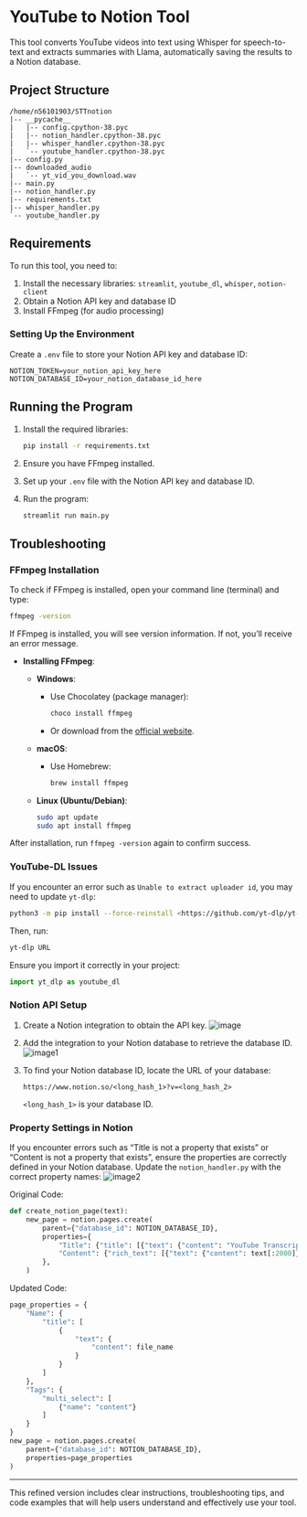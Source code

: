 # YouTube to Notion Tool

This tool converts YouTube videos into text using Whisper for speech-to-text and extracts summaries with Llama, automatically saving the results to a Notion database.
[](https://youtu.be/4gRKq7Wg6Mg)

## Project Structure

```
/home/n56101903/STTnotion
|-- __pycache__
|   |-- config.cpython-38.pyc
|   |-- notion_handler.cpython-38.pyc
|   |-- whisper_handler.cpython-38.pyc
|   `-- youtube_handler.cpython-38.pyc
|-- config.py
|-- downloaded_audio
|   `-- yt_vid_you_download.wav
|-- main.py
|-- notion_handler.py
|-- requirements.txt
|-- whisper_handler.py
`-- youtube_handler.py

```

## Requirements

To run this tool, you need to:

1. Install the necessary libraries: `streamlit`, `youtube_dl`, `whisper`, `notion-client`
2. Obtain a Notion API key and database ID
3. Install FFmpeg (for audio processing)

### Setting Up the Environment

Create a `.env` file to store your Notion API key and database ID:

```
NOTION_TOKEN=your_notion_api_key_here
NOTION_DATABASE_ID=your_notion_database_id_here

```

## Running the Program

1. Install the required libraries:
    
    ```bash
    pip install -r requirements.txt
    
    ```
    
2. Ensure you have FFmpeg installed.
3. Set up your `.env` file with the Notion API key and database ID.
4. Run the program:
    
    ```bash
    streamlit run main.py
    
    ```
    

## Troubleshooting

### FFmpeg Installation

To check if FFmpeg is installed, open your command line (terminal) and type:

```bash
ffmpeg -version

```

If FFmpeg is installed, you will see version information. If not, you’ll receive an error message.

- **Installing FFmpeg**:
    - **Windows**:
        - Use Chocolatey (package manager):
            
            ```bash
            choco install ffmpeg
            
            ```
            
        - Or download from the [official website](https://ffmpeg.org/download.html).
    - **macOS**:
        - Use Homebrew:
            
            ```bash
            brew install ffmpeg
            
            ```
            
    - **Linux (Ubuntu/Debian)**:
        
        ```bash
        sudo apt update
        sudo apt install ffmpeg
        
        ```
        

After installation, run `ffmpeg -version` again to confirm success.

### YouTube-DL Issues

If you encounter an error such as `Unable to extract uploader id`, you may need to update `yt-dlp`:

```bash
python3 -m pip install --force-reinstall <https://github.com/yt-dlp/yt-dlp/archive/master.tar.gz>

```

Then, run:

```bash
yt-dlp URL

```

Ensure you import it correctly in your project:

```python
import yt_dlp as youtube_dl

```

### Notion API Setup

1. Create a Notion integration to obtain the API key.
    ![image](https://github.com/user-attachments/assets/84ae1650-4f7b-4574-89b6-74e9140e9b26)
    
    
2. Add the integration to your Notion database to retrieve the database ID.
    ![image1](https://github.com/user-attachments/assets/b42abdf2-0449-433e-b49b-c5a31fd28520)

    
3. To find your Notion database ID, locate the URL of your database:
    
    `https://www.notion.so/<long_hash_1>?v=<long_hash_2>`
    
    `<long_hash_1>` is your database ID.
    

### Property Settings in Notion

If you encounter errors such as “Title is not a property that exists” or “Content is not a property that exists”, ensure the properties are correctly defined in your Notion database. Update the `notion_handler.py` with the correct property names:
![image2](https://github.com/user-attachments/assets/1899b0b8-e59a-4c48-a632-5b369fb415f9)


Original Code:

```python
def create_notion_page(text):
    new_page = notion.pages.create(
        parent={"database_id": NOTION_DATABASE_ID},
        properties={
            "Title": {"title": [{"text": {"content": "YouTube Transcription"}}]},
            "Content": {"rich_text": [{"text": {"content": text[:2000]}}]},  # Notion API limit
        },
    )

```

Updated Code:

```python
page_properties = {
    "Name": {
        "title": [
            {
                "text": {
                    "content": file_name
                }
            }
        ]
    },
    "Tags": {
        "multi_select": [
            {"name": "content"}
        ]
    }
}
new_page = notion.pages.create(
    parent={"database_id": NOTION_DATABASE_ID},
    properties=page_properties
)

```

---

This refined version includes clear instructions, troubleshooting tips, and code examples that will help users understand and effectively use your tool.
